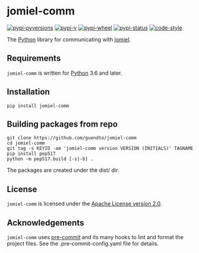 # jomiel-comm

[![pypi-pyversions](https://img.shields.io/pypi/pyversions/jomiel-comm?color=%230a66dc)][pypi]
[![pypi-v](https://img.shields.io/pypi/v/jomiel-comm?color=%230a66dc)][pypi]
[![pypi-wheel](https://img.shields.io/pypi/wheel/jomiel-comm?color=%230a66dc)][pypi]
[![pypi-status](https://img.shields.io/pypi/status/jomiel-comm?color=%230a66dc)][pypi]
[![code-style](https://img.shields.io/badge/code%20style-black-000000.svg)][black]

[pypi]: https://pypi.org/project/jomiel-comm
[black]: https://pypi.org/project/black

The [Python] library for communicating with [jomiel].

## Requirements

`jomiel-comm` is written for [Python] 3.6 and later.

## Installation

```shell
pip install jomiel-comm
```

## Building packages from repo

```shell
git clone https://github.com/guendto/jomiel-comm
cd jomiel-comm
git tag -s KEYID -am 'jomiel-comm version VERSION (INITIALS)' TAGNAME
pip install pep517
python -m pep517.build [-s|-b] .
```

The packages are created under the dist/ dir.

## License

`jomiel-comm` is licensed under the [Apache License version 2.0][aplv2].

## Acknowledgements

`jomiel-comm` uses [pre-commit] and its many hooks to lint and format
the project files. See the .pre-commit-config.yaml file for details.

[python]: https://www.python.org/about/gettingstarted/
[aplv2]: https://www.tldrlegal.com/l/apache2
[jomiel]: https://github.com/guendto/jomiel/
[pre-commit]: https://pre-commit.com/
[pypi]: https://pypi.org
